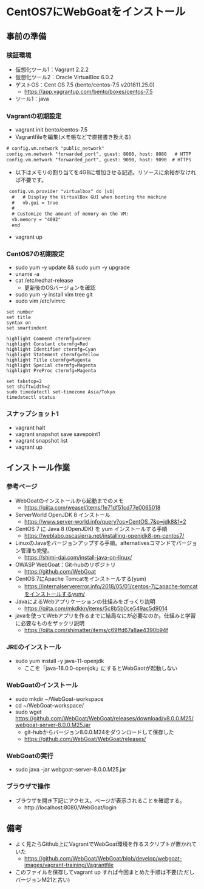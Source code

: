 # CentOS7にWebGoatをインストール

## 事前の準備
### 検証環境
- 仮想化ツール1：Vagrant 2.2.2
- 仮想化ツール2：Oracle VirtualBox 6.0.2
- ゲストOS：Cent OS 7.5 (bento/centos-7.5 v201811.25.0)
    - https://app.vagrantup.com/bento/boxes/centos-7.5
- ツール1：java

### Vagrantの初期設定
- vagrant init bento/centos-7.5
- Vagrantfileを編集(メモ帳などで直接書き換える)
```txt
# config.vm.network "public_network"
config.vm.network "forwarded_port", guest: 8080, host: 8080   # HTTP
config.vm.network "forwarded_port", guest: 9090, host: 9090  # HTTPS
```
- 以下はメモリの割り当てを4GBに増加させる記述。リソースに余裕がなければ不要です。
```txt
 config.vm.provider "virtualbox" do |vb|
  #   # Display the VirtualBox GUI when booting the machine
  #   vb.gui = true
  #
  # Customize the amount of memory on the VM:
  vb.memory = "4092"
  end
```
- vagrant up

### CentOS7の初期設定
- sudo yum -y update && sudo yum -y upgrade
- uname -a
- cat /etc/redhat-release
    - 更新後のOSバージョンを確認
- sudo yum -y install vim tree git
- sudo vim /etc/vimrc
```text
set number
set title
syntax on
set smartindent

highlight Comment ctermfg=Green 
highlight Constant ctermfg=Red 
highlight Identifier ctermfg=Cyan 
highlight Statement ctermfg=Yellow 
highlight Title ctermfg=Magenta 
highlight Special ctermfg=Magenta 
highlight PreProc ctermfg=Magenta

set tabstop=2
set shiftwidth=2
sudo timedatectl set-timezone Asia/Tokyo
timedatectl status
```

### スナップショット1
- vagrant halt 
- vagrant snapshot save savepoint1
- vagrant snapshot list
- vagrant up

## インストール作業
### 参考ページ
- WebGoatのインストールから起動までのメモ
    - https://qiita.com/weasel/items/1e71df51cd77e0065018
- ServerWorld OpenJDK 8 インストール
    - https://www.server-world.info/query?os=CentOS_7&p=jdk8&f=2
- CentOS 7 に Java 8 (OpenJDK) を yum インストールする手順
    - https://weblabo.oscasierra.net/installing-openjdk8-on-centos7/
- LinuxのJavaをバージョンアップする手順。alternativesコマンドでバージョン管理も完璧。
    - https://shimi-dai.com/install-java-on-linux/
- OWASP WebGoat：Git-hubのリポジトリ
    - https://github.com/WebGoat
- CentOS 7にApache Tomcatをインストールする(yum)
    - https://internalservererror.info/2018/05/01/centos-7にapache-tomcatをインストールするyum/
- JavaによるWebアプリケーションの仕組みをざっくり説明
    - https://qiita.com/mkdkkn/items/5c8b5b0ce549ac5d9014
- javaを使ってWebアプリを作るまでに結局なにが必要なのか。仕組みと学習に必要なものをザックリ説明
    - https://qiita.com/shimatter/items/c69ffd67a8ae4390b94f

### JREのインストール
- sudo yum install -y java-11-openjdk
    - ここを「java-18.0.0-openjdk」にするとWebGaotが起動しない

### WebGoatのインストール
- sudo mkdir ~/WebGoat-workspace
- cd ~/WebGoat-workspace/
- sudo wget https://github.com/WebGoat/WebGoat/releases/download/v8.0.0.M25/webgoat-server-8.0.0.M25.jar
    - git-hubからバージョン8.0.0.M24をダウンロードして保存した
    - https://github.com/WebGoat/WebGoat/releases/

### WebGoatの実行
- sudo java -jar webgoat-server-8.0.0.M25.jar

### ブラウザで操作
- ブラウザを開き下記にアクセス。ページが表示されることを確認する。
    - http://localhost:8080/WebGoat/login

## 備考
- よく見たらGithub上にVagrantでWebGoat環境を作るスクリプトが置かれていた
    - https://github.com/WebGoat/WebGoat/blob/develop/webgoat-images/vagrant-training/Vagrantfile
- このファイルを保存してvagrant up すれば今回まとめた手順は不要(ただしバージョンM21と古い)


<!---
java -jar webgoat-server-8.0.0.M25.jar --server.address=0.0.0.0
--->
